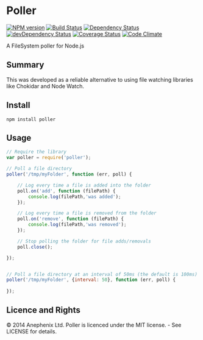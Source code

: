 Poller
======

[![NPM version](https://badge.fury.io/js/poller.png)](http://badge.fury.io/js/poller)
[![Build Status](https://travis-ci.org/Anephenix/poller.svg?branch=master)](https://travis-ci.org/Anephenix/poller)
[![Dependency Status](https://david-dm.org/anephenix/poller.png)](https://david-dm.org/anephenix/poller)
[![devDependency Status](https://david-dm.org/anephenix/poller/dev-status.png)](https://david-dm.org/anephenix/poller#info=devDependencies)
[![Coverage Status](https://img.shields.io/coveralls/Anephenix/poller.svg)](https://coveralls.io/r/Anephenix/poller?branch=master)
[![Code Climate](https://codeclimate.com/github/Anephenix/poller.png)](https://codeclimate.com/github/Anephenix/poller)

A FileSystem poller for Node.js

Summary
---

This was developed as a reliable alternative to using file watching libraries like Chokidar and Node Watch.

Install
---

    npm install poller

Usage
---

```javascript
// Require the library
var poller = require('poller');

// Poll a file directory
poller('/tmp/myFolder', function (err, poll) {

    // Log every time a file is added into the folder
    poll.on('add', function (filePath) {
        console.log(filePath,'was added');
    });

    // Log every time a file is removed from the folder
    poll.on('remove', function (filePath) {
        console.log(filePath,'was removed');
    });

    // Stop polling the folder for file adds/removals
    poll.close();

});


// Poll a file directory at an interval of 50ms (the default is 100ms)
poller('/tmp/myFolder', {interval: 50}, function (err, poll) {
    
});
```

Licence and Rights
---

&copy; 2014 Anephenix Ltd. Poller is licenced under the MIT license. - See LICENSE for details.